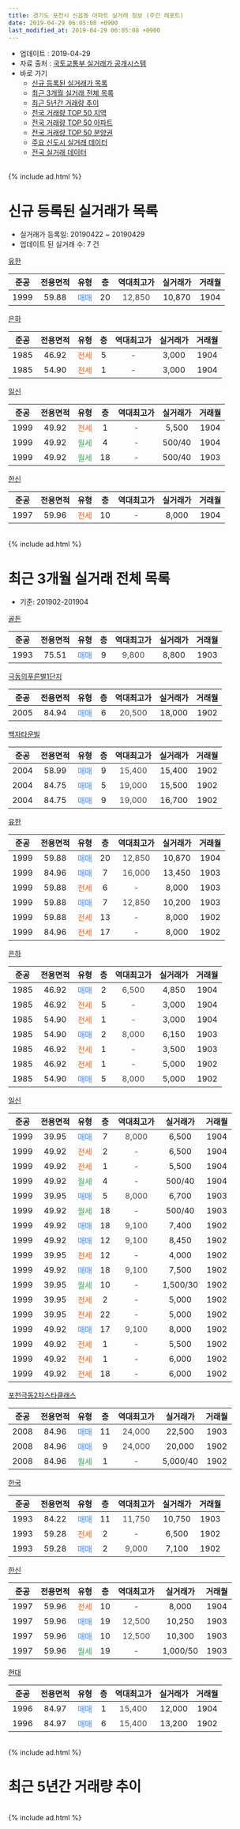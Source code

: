 ```yaml
---
title: 경기도 포천시 신읍동 아파트 실거래 정보 (주간 레포트)
date: 2019-04-29 06:05:08 +0900
last_modified_at: 2019-04-29 06:05:08 +0900
---
```


* 업데이트 : 2019-04-29
* 자료 출처 : [국토교통부 실거래가 공개시스템](http://rt.molit.go.kr)
* 바로 가기
    * [신규 등록된 실거래가 목록](#신규-등록된-실거래가-목록)
    * [최근 3개월 실거래 전체 목록](#최근-3개월-실거래-전체-목록)
    * [최근 5년간 거래량 추이](#최근-5년간-거래량-추이)
    * [전국 거래량 TOP 50 지역](https://inasie.github.io/apt-trade-info/최근-3개월-전국에서-가장-거래가-많이-발생한-지역)
    * [전국 거래량 TOP 50 아파트](https://inasie.github.io/apt-trade-info/최근-3개월-전국에서-가장-거래가-많이-발생한-아파트)
    * [전국 거래량 TOP 50 분양권](https://inasie.github.io/apt-trade-info/최근-3개월-전국에서-가장-거래가-많이-발생한-분양권)
    * [주요 신도시 실거래 데이터](https://inasie.github.io/apt-trade-info/주요-신도시)
    * [전국 실거래 데이터](https://inasie.github.io/apt-trade-info/전국)
<br>
{% include ad.html %}
<br>

# 신규 등록된 실거래가 목록
* 실거래가 등록일: 20190422 ~ 20190429
* 업데이트 된 실거래 수: 7 건


[유한](https://search.naver.com/search.naver?query=%EA%B2%BD%EA%B8%B0%EB%8F%84+%ED%8F%AC%EC%B2%9C%EC%8B%9C+%EC%8B%A0%EC%9D%8D%EB%8F%99+%EC%9C%A0%ED%95%9C)

|준공|전용면적|유형|층|역대최고가|실거래가|거래월|
|:---:|:---:|:---:|:---:|:---:|:---:|:---:|
|1999|59.88|<span style="color:#4285f3">매매</span>|20|<span style="color:#444444">12,850</span>|10,870|1904|

[은하](https://search.naver.com/search.naver?query=%EA%B2%BD%EA%B8%B0%EB%8F%84+%ED%8F%AC%EC%B2%9C%EC%8B%9C+%EC%8B%A0%EC%9D%8D%EB%8F%99+%EC%9D%80%ED%95%98)

|준공|전용면적|유형|층|역대최고가|실거래가|거래월|
|:---:|:---:|:---:|:---:|:---:|:---:|:---:|
|1985|46.92|<span style="color:#ff5a00">전세</span>|5|<span style="color:#444444">-</span>|3,000|1904|
|1985|54.90|<span style="color:#ff5a00">전세</span>|1|<span style="color:#444444">-</span>|3,000|1904|

[일신](https://search.naver.com/search.naver?query=%EA%B2%BD%EA%B8%B0%EB%8F%84+%ED%8F%AC%EC%B2%9C%EC%8B%9C+%EC%8B%A0%EC%9D%8D%EB%8F%99+%EC%9D%BC%EC%8B%A0)

|준공|전용면적|유형|층|역대최고가|실거래가|거래월|
|:---:|:---:|:---:|:---:|:---:|:---:|:---:|
|1999|49.92|<span style="color:#ff5a00">전세</span>|1|<span style="color:#444444">-</span>|5,500|1904|
|1999|49.92|<span style="color:#34a853">월세</span>|4|<span style="color:#444444">-</span>|500/40|1904|
|1999|49.92|<span style="color:#34a853">월세</span>|18|<span style="color:#444444">-</span>|500/40|1903|

[한신](https://search.naver.com/search.naver?query=%EA%B2%BD%EA%B8%B0%EB%8F%84+%ED%8F%AC%EC%B2%9C%EC%8B%9C+%EC%8B%A0%EC%9D%8D%EB%8F%99+%ED%95%9C%EC%8B%A0)

|준공|전용면적|유형|층|역대최고가|실거래가|거래월|
|:---:|:---:|:---:|:---:|:---:|:---:|:---:|
|1997|59.96|<span style="color:#ff5a00">전세</span>|10|<span style="color:#444444">-</span>|8,000|1904|


<br>
{% include ad.html %}
<br>

# 최근 3개월 실거래 전체 목록
* 기준: 201902-201904


[골든](https://search.naver.com/search.naver?query=%EA%B2%BD%EA%B8%B0%EB%8F%84+%ED%8F%AC%EC%B2%9C%EC%8B%9C+%EC%8B%A0%EC%9D%8D%EB%8F%99+%EA%B3%A8%EB%93%A0)

|준공|전용면적|유형|층|역대최고가|실거래가|거래월|
|:---:|:---:|:---:|:---:|:---:|:---:|:---:|
|1993|75.51|<span style="color:#4285f3">매매</span>|9|<span style="color:#444444">9,800</span>|8,800|1903|

[극동의푸른별1단지](https://search.naver.com/search.naver?query=%EA%B2%BD%EA%B8%B0%EB%8F%84+%ED%8F%AC%EC%B2%9C%EC%8B%9C+%EC%8B%A0%EC%9D%8D%EB%8F%99+%EA%B7%B9%EB%8F%99%EC%9D%98%ED%91%B8%EB%A5%B8%EB%B3%841%EB%8B%A8%EC%A7%80)

|준공|전용면적|유형|층|역대최고가|실거래가|거래월|
|:---:|:---:|:---:|:---:|:---:|:---:|:---:|
|2005|84.94|<span style="color:#4285f3">매매</span>|6|<span style="color:#444444">20,500</span>|18,000|1902|

[백자타운빌](https://search.naver.com/search.naver?query=%EA%B2%BD%EA%B8%B0%EB%8F%84+%ED%8F%AC%EC%B2%9C%EC%8B%9C+%EC%8B%A0%EC%9D%8D%EB%8F%99+%EB%B0%B1%EC%9E%90%ED%83%80%EC%9A%B4%EB%B9%8C)

|준공|전용면적|유형|층|역대최고가|실거래가|거래월|
|:---:|:---:|:---:|:---:|:---:|:---:|:---:|
|2004|58.99|<span style="color:#4285f3">매매</span>|9|<span style="color:#444444">15,400</span>|15,400|1902|
|2004|84.75|<span style="color:#4285f3">매매</span>|5|<span style="color:#444444">19,000</span>|15,500|1902|
|2004|84.75|<span style="color:#4285f3">매매</span>|9|<span style="color:#444444">19,000</span>|16,700|1902|

[유한](https://search.naver.com/search.naver?query=%EA%B2%BD%EA%B8%B0%EB%8F%84+%ED%8F%AC%EC%B2%9C%EC%8B%9C+%EC%8B%A0%EC%9D%8D%EB%8F%99+%EC%9C%A0%ED%95%9C)

|준공|전용면적|유형|층|역대최고가|실거래가|거래월|
|:---:|:---:|:---:|:---:|:---:|:---:|:---:|
|1999|59.88|<span style="color:#4285f3">매매</span>|20|<span style="color:#444444">12,850</span>|10,870|1904|
|1999|84.96|<span style="color:#4285f3">매매</span>|7|<span style="color:#444444">16,000</span>|13,450|1903|
|1999|59.88|<span style="color:#ff5a00">전세</span>|6|<span style="color:#444444">-</span>|8,000|1903|
|1999|59.88|<span style="color:#4285f3">매매</span>|7|<span style="color:#444444">12,850</span>|10,200|1903|
|1999|59.88|<span style="color:#ff5a00">전세</span>|13|<span style="color:#444444">-</span>|8,000|1902|
|1999|84.96|<span style="color:#ff5a00">전세</span>|17|<span style="color:#444444">-</span>|8,000|1902|

[은하](https://search.naver.com/search.naver?query=%EA%B2%BD%EA%B8%B0%EB%8F%84+%ED%8F%AC%EC%B2%9C%EC%8B%9C+%EC%8B%A0%EC%9D%8D%EB%8F%99+%EC%9D%80%ED%95%98)

|준공|전용면적|유형|층|역대최고가|실거래가|거래월|
|:---:|:---:|:---:|:---:|:---:|:---:|:---:|
|1985|46.92|<span style="color:#4285f3">매매</span>|2|<span style="color:#444444">6,500</span>|4,850|1904|
|1985|46.92|<span style="color:#ff5a00">전세</span>|5|<span style="color:#444444">-</span>|3,000|1904|
|1985|54.90|<span style="color:#ff5a00">전세</span>|1|<span style="color:#444444">-</span>|3,000|1904|
|1985|54.90|<span style="color:#4285f3">매매</span>|2|<span style="color:#444444">8,000</span>|6,150|1903|
|1985|46.92|<span style="color:#ff5a00">전세</span>|1|<span style="color:#444444">-</span>|3,500|1903|
|1985|46.92|<span style="color:#ff5a00">전세</span>|1|<span style="color:#444444">-</span>|5,000|1902|
|1985|54.90|<span style="color:#4285f3">매매</span>|5|<span style="color:#444444">8,000</span>|5,000|1902|

[일신](https://search.naver.com/search.naver?query=%EA%B2%BD%EA%B8%B0%EB%8F%84+%ED%8F%AC%EC%B2%9C%EC%8B%9C+%EC%8B%A0%EC%9D%8D%EB%8F%99+%EC%9D%BC%EC%8B%A0)

|준공|전용면적|유형|층|역대최고가|실거래가|거래월|
|:---:|:---:|:---:|:---:|:---:|:---:|:---:|
|1999|39.95|<span style="color:#4285f3">매매</span>|7|<span style="color:#444444">8,000</span>|6,500|1904|
|1999|49.92|<span style="color:#ff5a00">전세</span>|2|<span style="color:#444444">-</span>|6,500|1904|
|1999|49.92|<span style="color:#ff5a00">전세</span>|1|<span style="color:#444444">-</span>|5,500|1904|
|1999|49.92|<span style="color:#34a853">월세</span>|4|<span style="color:#444444">-</span>|500/40|1904|
|1999|39.95|<span style="color:#4285f3">매매</span>|5|<span style="color:#444444">8,000</span>|6,700|1903|
|1999|49.92|<span style="color:#34a853">월세</span>|18|<span style="color:#444444">-</span>|500/40|1903|
|1999|49.92|<span style="color:#4285f3">매매</span>|18|<span style="color:#444444">9,100</span>|7,400|1902|
|1999|49.92|<span style="color:#4285f3">매매</span>|12|<span style="color:#444444">9,100</span>|8,450|1902|
|1999|39.95|<span style="color:#ff5a00">전세</span>|12|<span style="color:#444444">-</span>|4,000|1902|
|1999|49.92|<span style="color:#4285f3">매매</span>|18|<span style="color:#444444">9,100</span>|7,500|1902|
|1999|39.95|<span style="color:#34a853">월세</span>|10|<span style="color:#444444">-</span>|1,500/30|1902|
|1999|39.95|<span style="color:#ff5a00">전세</span>|2|<span style="color:#444444">-</span>|5,000|1902|
|1999|39.95|<span style="color:#ff5a00">전세</span>|22|<span style="color:#444444">-</span>|5,000|1902|
|1999|49.92|<span style="color:#4285f3">매매</span>|17|<span style="color:#444444">9,100</span>|8,000|1902|
|1999|49.92|<span style="color:#ff5a00">전세</span>|1|<span style="color:#444444">-</span>|5,500|1902|
|1999|49.92|<span style="color:#ff5a00">전세</span>|1|<span style="color:#444444">-</span>|6,000|1902|
|1999|49.92|<span style="color:#ff5a00">전세</span>|18|<span style="color:#444444">-</span>|6,000|1902|

[포천극동2차스타클래스](https://search.naver.com/search.naver?query=%EA%B2%BD%EA%B8%B0%EB%8F%84+%ED%8F%AC%EC%B2%9C%EC%8B%9C+%EC%8B%A0%EC%9D%8D%EB%8F%99+%ED%8F%AC%EC%B2%9C%EA%B7%B9%EB%8F%992%EC%B0%A8%EC%8A%A4%ED%83%80%ED%81%B4%EB%9E%98%EC%8A%A4)

|준공|전용면적|유형|층|역대최고가|실거래가|거래월|
|:---:|:---:|:---:|:---:|:---:|:---:|:---:|
|2008|84.96|<span style="color:#4285f3">매매</span>|11|<span style="color:#444444">24,000</span>|22,500|1903|
|2008|84.96|<span style="color:#4285f3">매매</span>|9|<span style="color:#444444">24,000</span>|20,000|1902|
|2008|84.96|<span style="color:#34a853">월세</span>|1|<span style="color:#444444">-</span>|5,000/40|1902|

[한국](https://search.naver.com/search.naver?query=%EA%B2%BD%EA%B8%B0%EB%8F%84+%ED%8F%AC%EC%B2%9C%EC%8B%9C+%EC%8B%A0%EC%9D%8D%EB%8F%99+%ED%95%9C%EA%B5%AD)

|준공|전용면적|유형|층|역대최고가|실거래가|거래월|
|:---:|:---:|:---:|:---:|:---:|:---:|:---:|
|1993|84.22|<span style="color:#4285f3">매매</span>|11|<span style="color:#444444">11,750</span>|10,750|1903|
|1993|59.28|<span style="color:#ff5a00">전세</span>|2|<span style="color:#444444">-</span>|6,500|1902|
|1993|59.28|<span style="color:#4285f3">매매</span>|2|<span style="color:#444444">9,000</span>|7,100|1902|


<script async src="//pagead2.googlesyndication.com/pagead/js/adsbygoogle.js"></script>
<!-- 기본 -->
<ins class="adsbygoogle"
     style="display:block"
     data-ad-client="ca-pub-2446590836940007"
     data-ad-slot="1659523306"
     data-ad-format="auto"
     data-full-width-responsive="true"></ins>
<script>
(adsbygoogle = window.adsbygoogle || []).push({});
</script>


[한신](https://search.naver.com/search.naver?query=%EA%B2%BD%EA%B8%B0%EB%8F%84+%ED%8F%AC%EC%B2%9C%EC%8B%9C+%EC%8B%A0%EC%9D%8D%EB%8F%99+%ED%95%9C%EC%8B%A0)

|준공|전용면적|유형|층|역대최고가|실거래가|거래월|
|:---:|:---:|:---:|:---:|:---:|:---:|:---:|
|1997|59.96|<span style="color:#ff5a00">전세</span>|10|<span style="color:#444444">-</span>|8,000|1904|
|1997|59.96|<span style="color:#4285f3">매매</span>|19|<span style="color:#444444">12,500</span>|10,250|1903|
|1997|59.96|<span style="color:#4285f3">매매</span>|10|<span style="color:#444444">12,500</span>|10,300|1903|
|1997|59.96|<span style="color:#34a853">월세</span>|19|<span style="color:#444444">-</span>|1,000/50|1903|

[현대](https://search.naver.com/search.naver?query=%EA%B2%BD%EA%B8%B0%EB%8F%84+%ED%8F%AC%EC%B2%9C%EC%8B%9C+%EC%8B%A0%EC%9D%8D%EB%8F%99+%ED%98%84%EB%8C%80)

|준공|전용면적|유형|층|역대최고가|실거래가|거래월|
|:---:|:---:|:---:|:---:|:---:|:---:|:---:|
|1996|84.97|<span style="color:#4285f3">매매</span>|1|<span style="color:#444444">15,400</span>|12,000|1904|
|1996|84.97|<span style="color:#4285f3">매매</span>|6|<span style="color:#444444">15,400</span>|13,200|1902|


<br>
{% include ad.html %}
<br>

# 최근 5년간 거래량 추이


<div style="width:100%;">
    <canvas id="deal_progress" height="200"></canvas>
</div>

<script>
new Chart(document.getElementById("deal_progress"), {
    type: 'line',
    data: {
        labels: ['201404','201405','201406','201407','201408','201409','201410','201411','201412','201501','201502','201503','201504','201505','201506','201507','201508','201509','201510','201511','201512','201601','201602','201603','201604','201605','201606','201607','201608','201609','201610','201611','201612','201701','201702','201703','201704','201705','201706','201707','201708','201709','201710','201711','201712','201801','201802','201803','201804','201805','201806','201807','201808','201809','201810','201811','201812','201901','201902','201903','201904'],
        datasets: [{
            label: '매매',
            pointRadius: 1,
            data: [18, 7, 8, 18, 20, 24, 13, 13, 7, 16, 12, 22, 14, 15, 18, 16, 5, 5, 10, 12, 9, 6, 5, 15, 12, 17, 15, 13, 11, 17, 18, 17, 15, 13, 21, 21, 12, 12, 13, 22, 18, 8, 11, 17, 9, 9, 12, 12, 9, 12, 18, 11, 9, 14, 16, 5, 11, 10, 12, 9, 4],
            borderColor: "rgba(255, 201, 14, 1)",
            backgroundColor: "rgba(255, 201, 14, 0.5)",
            fill: false,
            lineTension: 0
        },{
            label: '전월세',
            pointRadius: 1,
            data: [14, 9, 7, 14, 9, 13, 25, 12, 11, 11, 16, 19, 12, 6, 2, 7, 9, 7, 9, 6, 9, 12, 21, 9, 6, 13, 12, 6, 8, 4, 13, 8, 4, 10, 14, 12, 8, 3, 7, 8, 12, 9, 7, 13, 8, 17, 14, 14, 12, 10, 8, 3, 6, 4, 12, 9, 11, 4, 12, 4, 6],
            borderColor: "rgba(0, 141, 185, 1)",
            backgroundColor: "rgba(0, 141, 185, 0.5)",
            fill: false,
            lineTension: 0
        }
        ]
    },
    options: {
        responsive: true,
        title: {
            display: false
        },
        tooltips: {
            mode: 'index',
            intersect: false
        },
        hover: {
            mode: 'nearest',
            intersect: true
        },
        scales: {
            xAxes: [{
                display: true,
                scaleLabel: {
                    display: true,
                    labelString: '년/월'
                }
            }],
            yAxes: [{
                display: true,
                ticks: {
                    suggestedMin: 0,
                },
                scaleLabel: {
                    display: true,
                    labelString: '실거래 수'
                }
            }]
        }
    }
});

</script>


<br>
{% include ad.html %}
<br>

